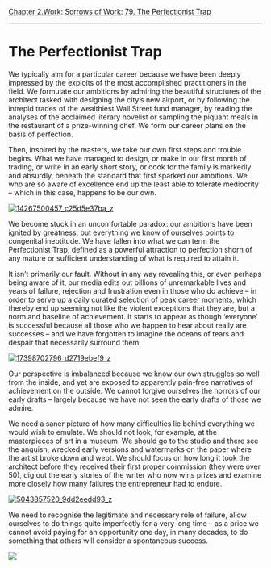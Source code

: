 [Chapter 2.Work](https://www.theschooloflife.com/thebookoflife/category/work/): [Sorrows of Work](https://www.theschooloflife.com/thebookoflife/category/work/sorrows-of-work/): [79. The Perfectionist Trap](https://www.theschooloflife.com/thebookoflife/the-perfectionist-trap/)

* * *

# The Perfectionist Trap

We typically aim for a particular career because we have been deeply impressed by the exploits of the most accomplished practitioners in the field. We formulate our ambitions by admiring the beautiful structures of the architect tasked with designing the city’s new airport, or by following the intrepid trades of the wealthiest Wall Street fund manager, by reading the analyses of the acclaimed literary novelist or sampling the piquant meals in the restaurant of a prize-winning chef. We form our career plans on the basis of perfection.

Then, inspired by the masters, we take our own first steps and trouble begins. What we have managed to design, or make in our first month of trading, or write in an early short story, or cook for the family is markedly and absurdly, beneath the standard that first sparked our ambitions. We who are so aware of excellence end up the least able to tolerate mediocrity – which in this case, happens to be our own.

[![14267500457_c25d5e37ba_z](https://www.theschooloflife.com/thebookoflife/wp-content/uploads/2016/05/14267500457_c25d5e37ba_z.jpg)](http://www.thebookoflife.org/wp-content/uploads/2016/05/14267500457_c25d5e37ba_z.jpg)

We become stuck in an uncomfortable paradox: our ambitions have been ignited by greatness, but everything we know of ourselves points to congenital ineptitude. We have fallen into what we can term the Perfectionist Trap, defined as a powerful attraction to perfection shorn of any mature or sufficient understanding of what is required to attain it.

It isn’t primarily our fault. Without in any way revealing this, or even perhaps being aware of it, our media edits out billions of unremarkable lives and years of failure, rejection and frustration even in those who do achieve – in order to serve up a daily curated selection of peak career moments, which thereby end up seeming not like the violent exceptions that they are, but a norm and baseline of achievement. It starts to appear as though ‘everyone’ is successful because all those who we happen to hear about really are successes – and we have forgotten to imagine the oceans of tears and despair that necessarily surround them.

[![17398702796_d2719ebef9_z](https://www.theschooloflife.com/thebookoflife/wp-content/uploads/2016/05/17398702796_d2719ebef9_z1.jpg)](http://www.thebookoflife.org/wp-content/uploads/2016/05/17398702796_d2719ebef9_z1.jpg)

Our perspective is imbalanced because we know our own struggles so well from the inside, and yet are exposed to apparently pain-free narratives of achievement on the outside. We cannot forgive ourselves the horrors of our early drafts – largely because we have not seen the early drafts of those we admire.

We need a saner picture of how many difficulties lie behind everything we would wish to emulate. We should not look, for example, at the masterpieces of art in a museum. We should go to the studio and there see the anguish, wrecked early versions and watermarks on the paper where the artist broke down and wept. We should focus on how long it took the architect before they received their first proper commission (they were over 50), dig out the early stories of the writer who now wins prizes and examine more closely how many failures the entrepreneur had to endure.

[![5043857520_9dd2eedd93_z](https://www.theschooloflife.com/thebookoflife/wp-content/uploads/2016/05/5043857520_9dd2eedd93_z.jpg)](http://www.thebookoflife.org/wp-content/uploads/2016/05/5043857520_9dd2eedd93_z.jpg)

We need to recognise the legitimate and necessary role of failure, allow ourselves to do things quite imperfectly for a very long time – as a price we cannot avoid paying for an opportunity one day, in many decades, to do something that others will consider a spontaneous success.

[![](https://img.youtube.com/vi/BY6bGhcnDDs/0.jpg)](https://www.youtube.com/embed/BY6bGhcnDDs '')
